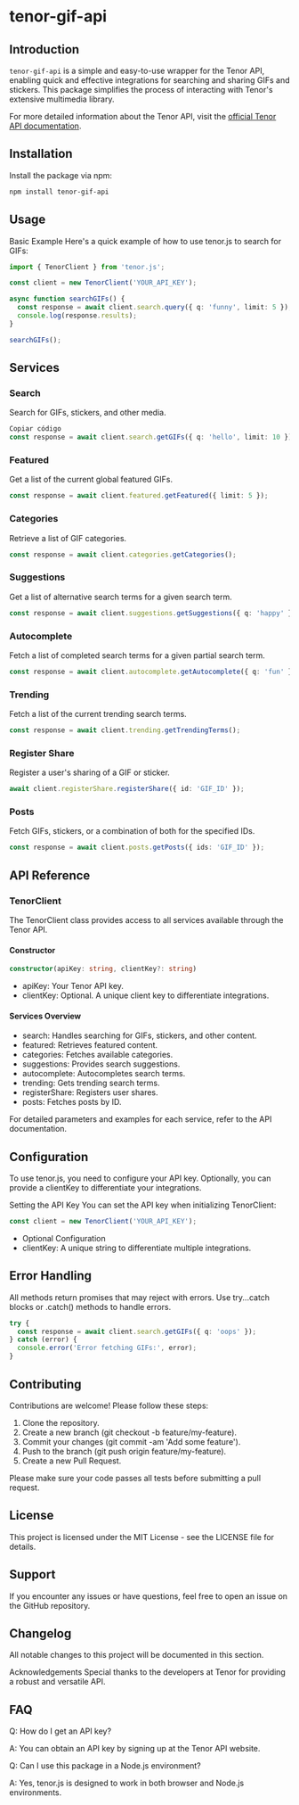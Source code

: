 # tenor-gif-api

## Introduction

`tenor-gif-api` is a simple and easy-to-use wrapper for the Tenor API, enabling quick and effective integrations for searching and sharing GIFs and stickers. This package simplifies the process of interacting with Tenor's extensive multimedia library.

For more detailed information about the Tenor API, visit the [official Tenor API documentation](https://tenor.com/gifapi).

## Installation

Install the package via npm:

```bash
npm install tenor-gif-api
```

## Usage

Basic Example
Here's a quick example of how to use tenor.js to search for GIFs:

```typescript
import { TenorClient } from 'tenor.js';

const client = new TenorClient('YOUR_API_KEY');

async function searchGIFs() {
  const response = await client.search.query({ q: 'funny', limit: 5 });
  console.log(response.results);
}

searchGIFs();
```

## Services

### Search

Search for GIFs, stickers, and other media.

```typescript
Copiar código
const response = await client.search.getGIFs({ q: 'hello', limit: 10 });
```

### Featured

Get a list of the current global featured GIFs.

```typescript
const response = await client.featured.getFeatured({ limit: 5 });
```

### Categories

Retrieve a list of GIF categories.

```typescript
const response = await client.categories.getCategories();
```

### Suggestions

Get a list of alternative search terms for a given search term.

```typescript
const response = await client.suggestions.getSuggestions({ q: 'happy' });
```

### Autocomplete

Fetch a list of completed search terms for a given partial search term.

```typescript
const response = await client.autocomplete.getAutocomplete({ q: 'fun' });
```

### Trending

Fetch a list of the current trending search terms.

```typescript
const response = await client.trending.getTrendingTerms();
```

### Register Share

Register a user's sharing of a GIF or sticker.

```typescript
await client.registerShare.registerShare({ id: 'GIF_ID' });
```

### Posts

Fetch GIFs, stickers, or a combination of both for the specified IDs.

```typescript
const response = await client.posts.getPosts({ ids: 'GIF_ID' });
```

## API Reference

### TenorClient

The TenorClient class provides access to all services available through the Tenor API.

#### Constructor

```typescript
constructor(apiKey: string, clientKey?: string)
```

- apiKey: Your Tenor API key.
- clientKey: Optional. A unique client key to differentiate integrations.

#### Services Overview

- search: Handles searching for GIFs, stickers, and other content.
- featured: Retrieves featured content.
- categories: Fetches available categories.
- suggestions: Provides search suggestions.
- autocomplete: Autocompletes search terms.
- trending: Gets trending search terms.
- registerShare: Registers user shares.
- posts: Fetches posts by ID.

For detailed parameters and examples for each service, refer to the API documentation.

## Configuration

To use tenor.js, you need to configure your API key. Optionally, you can provide a clientKey to differentiate your integrations.

Setting the API Key
You can set the API key when initializing TenorClient:

```typescript
const client = new TenorClient('YOUR_API_KEY');
```

- Optional Configuration
- clientKey: A unique string to differentiate multiple integrations.

## Error Handling

All methods return promises that may reject with errors. Use try...catch blocks or .catch() methods to handle errors.

```typescript
try {
  const response = await client.search.getGIFs({ q: 'oops' });
} catch (error) {
  console.error('Error fetching GIFs:', error);
}
```

## Contributing

Contributions are welcome! Please follow these steps:

1. Clone the repository.
2. Create a new branch (git checkout -b feature/my-feature).
3. Commit your changes (git commit -am 'Add some feature').
4. Push to the branch (git push origin feature/my-feature).
5. Create a new Pull Request.

Please make sure your code passes all tests before submitting a pull request.

## License

This project is licensed under the MIT License - see the LICENSE file for details.

## Support

If you encounter any issues or have questions, feel free to open an issue on the GitHub repository.

## Changelog

All notable changes to this project will be documented in this section.

Acknowledgements
Special thanks to the developers at Tenor for providing a robust and versatile API.

## FAQ

Q: How do I get an API key?

A: You can obtain an API key by signing up at the Tenor API website.

Q: Can I use this package in a Node.js environment?

A: Yes, tenor.js is designed to work in both browser and Node.js environments.
